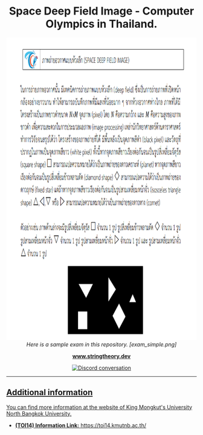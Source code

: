 <h1 align="center">Space Deep Field Image - Computer Olympics in Thailand.</h1>

<p align="center">
  <img src="image/exam_simple.png" alt="exam-simple" width="730" height="800"/>
  <br>
  <i> Here is a sample exam in this repository. [exam_simple.png] </i>
  <br>
</p>

<p align="center">
  <a href="https://stringtheory.dev/"><strong>www.stringtheory.dev</strong></a>
  <br>
</p>

<p align="center">
    <a href="https://discord.gg/KkrCnxE3dk">
    <img src="https://img.shields.io/discord/463752820026376202.svg?logo=discord&logoColor=fff&label=Discord&color=7389d8" alt="Discord conversation" />
</p>

<hr>

## Additional information
You can find more information at the website of King Mongkut's University North Bangkok University.
* **(TOI14) Information Link:** https://toi14.kmutnb.ac.th/
